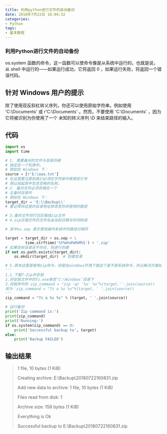 ```yaml
---
title: 利用python进行文件的自动备份
date: 2018年7月22日 16:04:32
categories: 
- Python
tags: 
- 基本教程
---
```


### 利用Python进行文件的自动备份

os.system 函数的命令，这一函数可以使命令像是从系统中运行的。也就是说，从 shell 中运行的——如果运行成功，它将返回 0 ，如果运行失败，将返回一个错误代码。

## 针对 Windows 用户的提示

除了使用双反斜杠转义序列，你还可以使用原始字符串。例如使用 'C:\\Documents' 或
r'C:\Documents' 。然而，不要使用 'C:\Documents' ，因为它将被识别为你使用了一个
未知的转义序列 \D 来结束路径的输入。

## 代码

```python
import os
import time

# 1. 需要备份的文件与目录将被
# 指定在一个列表中。
# 例如在 Windows 下：
source = [r'E:\aaa.txt']
# 在这里要注意到我们必须在字符串中使用双引号
# 用以括起其中包含空格的名称。
# 2. 备份文件必须存储在一个
# 主备份目录中
# 例如在 Windows 下：
target_dir = 'E:\\Backup\\'
# 要记得将这里的目录地址修改至你将使用的路径

# 3.备份文件将打包压缩成zip文件
# 4.zip压缩文件的文件名由当前日期与时间构成

# 其中os.sep 表示更改操作系统中的路径分隔符

target = target_dir + os.sep + \
         time.strftime('%Y%m%d%H%M%S') + '.zip'
# 如果目标目录还不存在，则进行创建
if not os.path.exists(target_dir):
    os.mkdir(target_dir)  # 创建目录

# 5.原本这里是使用zip命令，但是在windows环境下面这个是不是系统命令，所以解决方案如下：
'''
1.1.下载7-Zip并安装
2.将安装文件中的7z.exe移至‘C:\Windows’目录下
3.将程序中的 zip_command = "zip -qr '%s' %s"%(target,''.join(source))
改为：zip_command = "7z a %s %s"%(target, ' '.join(source))
'''
zip_command = "7z a %s %s" % (target, ' '.join(source))

# 运行备份
print('Zip command is:')
print(zip_command)
print('Running:')
if os.system(zip_command) == 0:
    print('Successful backup to', target)
else:
    print('Backup FAILED')
```

<!--more-->

## 输出结果

> 1 file, 10 bytes (1 KiB)
>
> Creating archive: E:\Backup\\20180722160831.zip
>
> Add new data to archive: 1 file, 10 bytes (1 KiB)
>
> Files read from disk: 1
>
> Archive size: 158 bytes (1 KiB)
>
> Everything is Ok
>
> Successful backup to E:\Backup\\20180722160831.zip